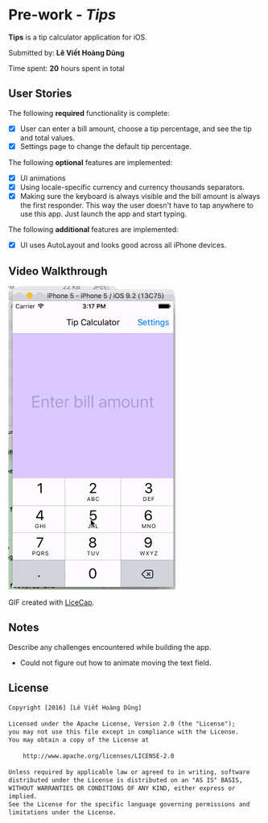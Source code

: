 # Pre-work - *Tips*


**Tips** is a tip calculator application for iOS.

Submitted by: **Lê Viết Hoàng Dũng**

Time spent: **20** hours spent in total

## User Stories

The following **required** functionality is complete:

* [x] User can enter a bill amount, choose a tip percentage, and see the tip and total values.
* [x] Settings page to change the default tip percentage.

The following **optional** features are implemented:
* [x] UI animations
* [x] Using locale-specific currency and currency thousands separators.
* [x] Making sure the keyboard is always visible and the bill amount is always the first responder. This way the user doesn't have to tap anywhere to use this app. Just launch the app and start typing.

The following **additional** features are implemented:

- [x] UI uses AutoLayout and looks good across all iPhone devices.

## Video Walkthrough

![Video Walkthrough](demo.gif)

GIF created with [LiceCap](http://www.cockos.com/licecap/).

## Notes

Describe any challenges encountered while building the app.
- Could not figure out how to animate moving the text field.

## License

    Copyright [2016] [Lê Viết Hoàng Dũng]

    Licensed under the Apache License, Version 2.0 (the "License");
    you may not use this file except in compliance with the License.
    You may obtain a copy of the License at

        http://www.apache.org/licenses/LICENSE-2.0

    Unless required by applicable law or agreed to in writing, software
    distributed under the License is distributed on an "AS IS" BASIS,
    WITHOUT WARRANTIES OR CONDITIONS OF ANY KIND, either express or implied.
    See the License for the specific language governing permissions and
    limitations under the License.

